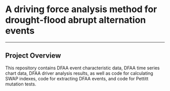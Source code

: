 # A driving force analysis method for drought-flood abrupt alternation events
___________
## Project Overview
This repository contains DFAA event characteristic data, DFAA time series chart data, DFAA driver analysis results, as well as code for calculating SWAP indexes, code for extracting DFAA events, and code for Pettitt mutation tests.

